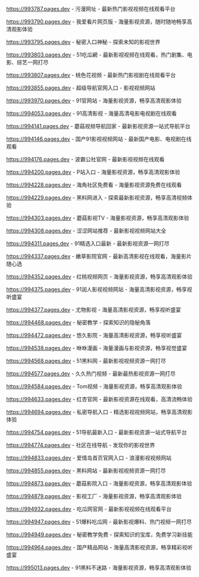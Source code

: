 
https://993787.pages.dev - 污漫网址 - 最新热门影视视频在线观看平台

https://993790.pages.dev - 我爱看片网页版 - 海量影视资源，随时随地畅享高清观影体验

https://993795.pages.dev - 秘密入口神秘 - 探索未知的影视世界

https://993803.pages.dev - 51吃瓜網 - 最新影视视频在线观看，热门剧集、电影、综艺一网打尽

https://993807.pages.dev - 桃色花视频 - 最新热门影视剧在线观看平台

https://993855.pages.dev - 超级导航官网入口 - 影视视频网站

https://993970.pages.dev - 91官网站 - 海量影视资源，畅享高清观影体验

https://994053.pages.dev - 91高清影视 - 海量高清电影电视剧在线观看

https://994141.pages.dev - 蘑菇视频导航回家 - 最新影视资源一站式导航平台

https://994146.pages.dev - 国产91影视视频网站 - 最新国产电影、电视剧在线观看

https://994176.pages.dev - 波霸公社官网 - 最新影视视频在线观看

https://994200.pages.dev - P站入口 - 海量影视资源，畅享高清观影体验

https://994228.pages.dev - 海角社区免费看 - 海量影视资源免费在线观看

https://994229.pages.dev - 黑料网进入 - 探索最新影视资源，畅享高清视频体验

https://994303.pages.dev - 蘑菇影视TV - 海量影视资源，畅享高清观影体验

https://994308.pages.dev - 涩涩网站推荐 - 最新影视视频网站大全

https://994311.pages.dev - 91精选入口最新 - 最新影视资源一网打尽

https://994337.pages.dev - 嫩草影院官网 - 最新高清影视在线观看，海量影片随心选

https://994352.pages.dev - 红桃视频网页 - 海量影视资源，畅享高清观影体验

https://994375.pages.dev - 91润人影视视频网站 - 海量高清影视资源，畅享视听盛宴

https://994377.pages.dev - 尤物影视 - 海量高清影视资源，畅享视听盛宴

https://994468.pages.dev - 秘密教学 - 探索知识的隐秘角落

https://994472.pages.dev - 悠久影院 - 海量高清影视资源，畅享视听盛宴

https://994538.pages.dev - 咻咻漫画 - 海量漫画与影视资源，畅享视觉盛宴

https://994568.pages.dev - 51黑料网 - 最新影视视频资源一网打尽

https://994577.pages.dev - 久久热门视频 - 最新最热影视资源一网打尽

https://994584.pages.dev - Tom视频 - 海量影视资源，畅享高清观影体验

https://994633.pages.dev - 红杏官网 - 最新影视资源在线观看，高清流畅体验

https://994694.pages.dev - 私密导航入口 - 精选影视视频网站，畅享高清观影体验

https://994754.pages.dev - 51导航最新入口 - 最新影视资源一站式导航平台

https://994774.pages.dev - 社区在线导航 - 发现你的影视世界

https://994833.pages.dev - 爱情岛首页官网入口 - 浪漫影视视频网站

https://994855.pages.dev - 黑料网站 - 最新影视视频资源一网打尽

https://994873.pages.dev - 蘑菇影院入口 - 海量影视资源，畅享高清观影体验

https://994879.pages.dev - 影视工厂 - 海量影视资源，畅享高清观影体验

https://994932.pages.dev - 吃瓜网官网 - 最新影视视频在线观看平台

https://994947.pages.dev - 51爆料吃瓜网 - 最新影视爆料、热门视频一网打尽

https://994949.pages.dev - 秘密教学免费 - 探索知识的宝库，免费学习新技能

https://994964.pages.dev - 国产精品网站 - 海量高清影视资源，畅享精彩视听盛宴

https://995013.pages.dev - 91黑料不迷路 - 海量影视资源，畅享高清观影体验
